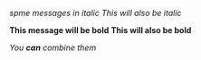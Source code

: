 *spme messages in italic*
_This will also be italic_

**This message will be bold**
__This will also be bold__

_You **can** combine them_
